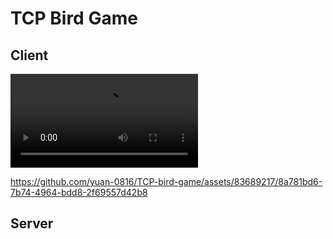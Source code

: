 # TCP Bird Game

## Client
![](https://github.com/yuan-0816/TCP-bird-game/blob/main/materials/client.mp4)



https://github.com/yuan-0816/TCP-bird-game/assets/83689217/8a781bd6-7b74-4964-bdd8-2f69557d42b8


## Server
